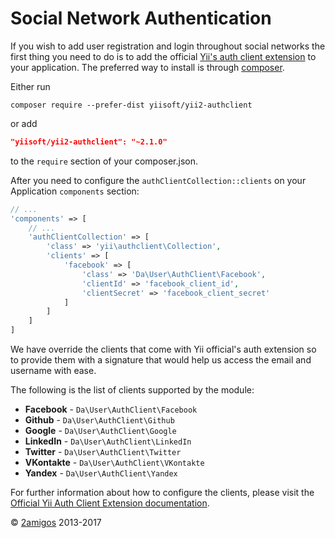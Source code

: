 Social Network Authentication
=============================

If you wish to add user registration and login throughout social networks the first thing you need to do is to add the 
official [Yii's auth client extension](https://github.com/yiisoft/yii2-authclient) to your application. The preferred 
way to install is through [composer](http://getcomposer.org/download/).

Either run

```
composer require --prefer-dist yiisoft/yii2-authclient
```

or add

```json
"yiisoft/yii2-authclient": "~2.1.0"
```

to the `require` section of your composer.json.

After you need to configure the `authClientCollection::clients` on your Application `components` section: 

```php 
// ... 
'components' => [
    // ...
    'authClientCollection' => [
        'class' => 'yii\authclient\Collection',
        'clients' => [
            'facebook' => [
                'class' => 'Da\User\AuthClient\Facebook',
                'clientId' => 'facebook_client_id',
                'clientSecret' => 'facebook_client_secret'
            ]
        ]
    ]
]
```

We have override the clients that come with Yii official's auth extension so to provide them with a signature that 
would help us access the email and username with ease. 

The following is the list of clients supported by the module: 

- **Facebook** - `Da\User\AuthClient\Facebook`
- **Github** - `Da\User\AuthClient\Github`
- **Google** - `Da\User\AuthClient\Google`
- **LinkedIn** - `Da\User\AuthClient\LinkedIn`
- **Twitter** - `Da\User\AuthClient\Twitter`
- **VKontakte** - `Da\User\AuthClient\VKontakte`
- **Yandex** - `Da\User\AuthClient\Yandex`

For further information about how to configure the clients, please visit the 
[Official Yii Auth Client Extension documentation](https://github.com/yiisoft/yii2-authclient/blob/master/docs/guide/installation.md).


© [2amigos](http://www.2amigos.us/) 2013-2017
